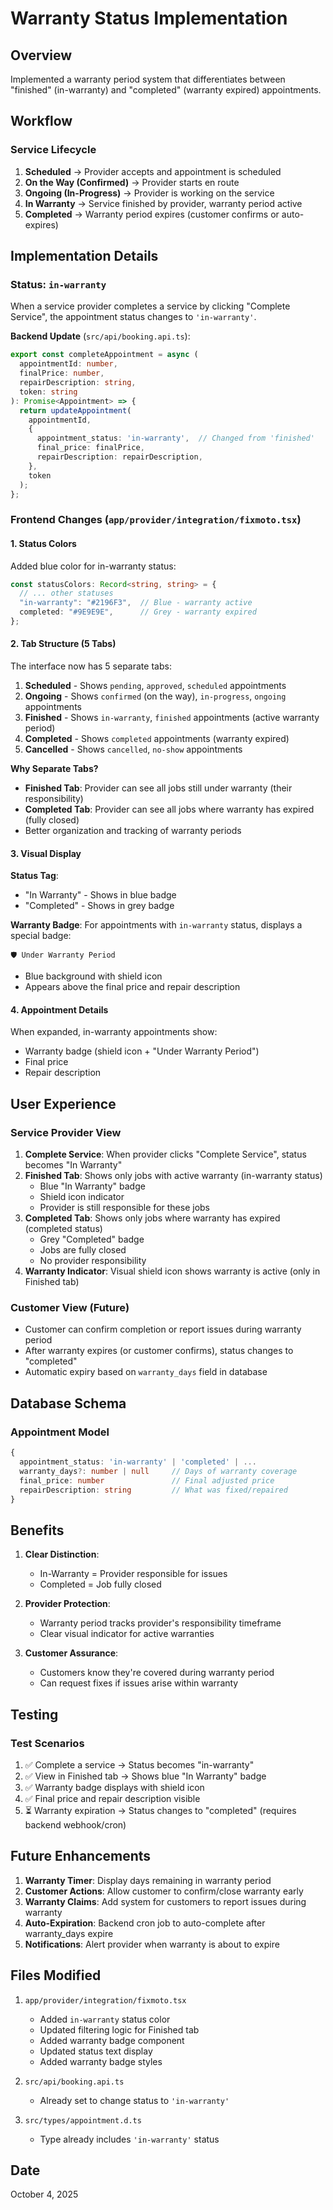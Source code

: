 # Warranty Status Implementation

## Overview
Implemented a warranty period system that differentiates between "finished" (in-warranty) and "completed" (warranty expired) appointments.

## Workflow

### Service Lifecycle
1. **Scheduled** → Provider accepts and appointment is scheduled
2. **On the Way (Confirmed)** → Provider starts en route
3. **Ongoing (In-Progress)** → Provider is working on the service
4. **In Warranty** → Service finished by provider, warranty period active
5. **Completed** → Warranty period expires (customer confirms or auto-expires)

## Implementation Details

### Status: `in-warranty`
When a service provider completes a service by clicking "Complete Service", the appointment status changes to `'in-warranty'`.

**Backend Update** (`src/api/booking.api.ts`):
```typescript
export const completeAppointment = async (
  appointmentId: number,
  finalPrice: number,
  repairDescription: string,
  token: string
): Promise<Appointment> => {
  return updateAppointment(
    appointmentId,
    {
      appointment_status: 'in-warranty',  // Changed from 'finished'
      final_price: finalPrice,
      repairDescription: repairDescription,
    },
    token
  );
};
```

### Frontend Changes (`app/provider/integration/fixmoto.tsx`)

#### 1. Status Colors
Added blue color for in-warranty status:
```typescript
const statusColors: Record<string, string> = {
  // ... other statuses
  "in-warranty": "#2196F3",  // Blue - warranty active
  completed: "#9E9E9E",      // Grey - warranty expired
};
```

#### 2. Tab Structure (5 Tabs)
The interface now has 5 separate tabs:
1. **Scheduled** - Shows `pending`, `approved`, `scheduled` appointments
2. **Ongoing** - Shows `confirmed` (on the way), `in-progress`, `ongoing` appointments
3. **Finished** - Shows `in-warranty`, `finished` appointments (active warranty period)
4. **Completed** - Shows `completed` appointments (warranty expired)
5. **Cancelled** - Shows `cancelled`, `no-show` appointments

**Why Separate Tabs?**
- **Finished Tab**: Provider can see all jobs still under warranty (their responsibility)
- **Completed Tab**: Provider can see all jobs where warranty has expired (fully closed)
- Better organization and tracking of warranty periods

#### 3. Visual Display
**Status Tag**:
- "In Warranty" - Shows in blue badge
- "Completed" - Shows in grey badge

**Warranty Badge**:
For appointments with `in-warranty` status, displays a special badge:
```
🛡️ Under Warranty Period
```
- Blue background with shield icon
- Appears above the final price and repair description

#### 4. Appointment Details
When expanded, in-warranty appointments show:
- Warranty badge (shield icon + "Under Warranty Period")
- Final price
- Repair description

## User Experience

### Service Provider View
1. **Complete Service**: When provider clicks "Complete Service", status becomes "In Warranty"
2. **Finished Tab**: Shows only jobs with active warranty (in-warranty status)
   - Blue "In Warranty" badge
   - Shield icon indicator
   - Provider is still responsible for these jobs
3. **Completed Tab**: Shows only jobs where warranty has expired (completed status)
   - Grey "Completed" badge
   - Jobs are fully closed
   - No provider responsibility
4. **Warranty Indicator**: Visual shield icon shows warranty is active (only in Finished tab)

### Customer View (Future)
- Customer can confirm completion or report issues during warranty period
- After warranty expires (or customer confirms), status changes to "completed"
- Automatic expiry based on `warranty_days` field in database

## Database Schema

### Appointment Model
```typescript
{
  appointment_status: 'in-warranty' | 'completed' | ...
  warranty_days?: number | null     // Days of warranty coverage
  final_price: number               // Final adjusted price
  repairDescription: string         // What was fixed/repaired
}
```

## Benefits

1. **Clear Distinction**:
   - In-Warranty = Provider responsible for issues
   - Completed = Job fully closed

2. **Provider Protection**:
   - Warranty period tracks provider's responsibility timeframe
   - Clear visual indicator for active warranties

3. **Customer Assurance**:
   - Customers know they're covered during warranty period
   - Can request fixes if issues arise within warranty

## Testing

### Test Scenarios
1. ✅ Complete a service → Status becomes "in-warranty"
2. ✅ View in Finished tab → Shows blue "In Warranty" badge
3. ✅ Warranty badge displays with shield icon
4. ✅ Final price and repair description visible
5. ⏳ Warranty expiration → Status changes to "completed" (requires backend webhook/cron)

## Future Enhancements

1. **Warranty Timer**: Display days remaining in warranty period
2. **Customer Actions**: Allow customer to confirm/close warranty early
3. **Warranty Claims**: Add system for customers to report issues during warranty
4. **Auto-Expiration**: Backend cron job to auto-complete after warranty_days expire
5. **Notifications**: Alert provider when warranty is about to expire

## Files Modified

1. `app/provider/integration/fixmoto.tsx`
   - Added `in-warranty` status color
   - Updated filtering logic for Finished tab
   - Added warranty badge component
   - Updated status text display
   - Added warranty badge styles

2. `src/api/booking.api.ts`
   - Already set to change status to `'in-warranty'`

3. `src/types/appointment.d.ts`
   - Type already includes `'in-warranty'` status

## Date
October 4, 2025
